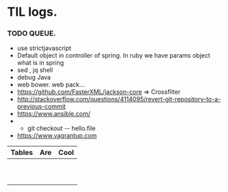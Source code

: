 # TIL logs.


### TODO QUEUE.
- use strictjavascript
- Default object in controller of spring. In ruby we have params object what is in spring
- sed , jq shell
- debug Java
- web bower. web pack…
- https://github.com/FasterXML/jackson-core   => Crossfilter
- http://stackoverflow.com/questions/4114095/revert-git-repository-to-a-previous-commit
- https://www.ansible.com/
- - git checkout -- hello.file
- https://www.vagrantup.com




| Tables                       |      Are                          |  Cool                     |
|------------------------------|-----------------------------------|---------------------------|
|                              |                                   |                           |
|                              |                                   |                           |
|                              |                                   |                           |
|                              |                                   |                           |
|                              |                                   |                           |
|                              |                                   |                           |
|                              |                                   |                           |
|                              |                                   |                           |
|                              |                                   |                           |
|                              |                                   |                           |




